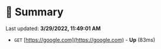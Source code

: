 # 📖 Summary
Last updated: **3/29/2022, 11:49:01 AM**

- `GET` [https://google.com](https://google.com) - **Up** (83ms)
